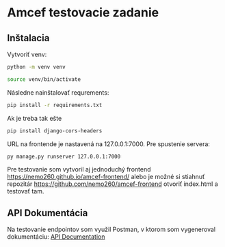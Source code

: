 # Amcef testovacie zadanie

## Inštalacia

Vytvoriť venv:
```bash
python -m venv venv
```
```bash
source venv/bin/activate
```
Následne nainštalovať requrements:
```bash
pip install -r requirements.txt
```
Ak je treba tak ešte
```bash
pip install django-cors-headers
```

URL na frontende je nastavená na 127.0.0.1:7000. Pre spustenie servera:
```bash
py manage.py runserver 127.0.0.1:7000
```
Pre testovanie som vytvoril aj jednoduchý frontend https://nemo260.github.io/amcef-frontend/ alebo je možné si stiahnuť repozitár https://github.com/nemo260/amcef-frontend otvoriť index.html a testovať tam.

## API Dokumentácia
Na testovanie endpointov som využil Postman, v ktorom som vygeneroval dokumentáciu: [API Documentation](https://documenter.getpostman.com/view/20139116/Uz5GnbAg)
